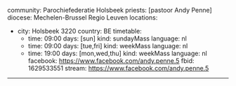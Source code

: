 community: Parochiefederatie Holsbeek
priests: [pastoor Andy Penne]
diocese: Mechelen-Brussel Regio Leuven
locations:
- city: Holsbeek 3220
  country: BE
timetable:
  - time: 09:00
    days: [sun]
    kind: sundayMass
    language: nl
  - time: 09:00
    days: [tue,fri]
    kind: weekMass
    language: nl
  - time: 19:00
    days: [mon,wed,thu]
    kind: weekMass
    language: nl
facebook: https://www.facebook.com/andy.penne.5
fbid: 1629533551
stream: https://www.facebook.com/andy.penne.5
---
